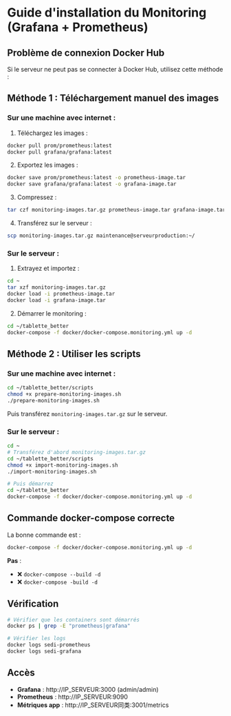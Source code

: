 # Guide d'installation du Monitoring (Grafana + Prometheus)

## Problème de connexion Docker Hub

Si le serveur ne peut pas se connecter à Docker Hub, utilisez cette méthode :

## Méthode 1 : Téléchargement manuel des images

### Sur une machine avec internet :

1. Téléchargez les images :
```bash
docker pull prom/prometheus:latest
docker pull grafana/grafana:latest
```

2. Exportez les images :
```bash
docker save prom/prometheus:latest -o prometheus-image.tar
docker save grafana/grafana:latest -o grafana-image.tar
```

3. Compressez :
```bash
tar czf monitoring-images.tar.gz prometheus-image.tar grafana-image.tar
```

4. Transférez sur le serveur :
```bash
scp monitoring-images.tar.gz maintenance@serveurproduction:~/
```

### Sur le serveur :

1. Extrayez et importez :
```bash
cd ~
tar xzf monitoring-images.tar.gz
docker load -i prometheus-image.tar
docker load -i grafana-image.tar
```

2. Démarrer le monitoring :
```bash
cd ~/tablette_better
docker-compose -f docker/docker-compose.monitoring.yml up -d
```

## Méthode 2 : Utiliser les scripts

### Sur une machine avec internet :

```bash
cd ~/tablette_better/scripts
chmod +x prepare-monitoring-images.sh
./prepare-monitoring-images.sh
```

Puis transférez `monitoring-images.tar.gz` sur le serveur.

### Sur le serveur :

```bash
cd ~
# Transférez d'abord monitoring-images.tar.gz
cd ~/tablette_better/scripts
chmod +x import-monitoring-images.sh
./import-monitoring-images.sh

# Puis démarrez
cd ~/tablette_better
docker-compose -f docker/docker-compose.monitoring.yml up -d
```

## Commande docker-compose correcte

La bonne commande est :
```bash
docker-compose -f docker/docker-compose.monitoring.yml up -d
```

**Pas** :
- ❌ `docker-compose --build -d`
- ❌ `docker-compose -build -d`

## Vérification

```bash
# Vérifier que les containers sont démarrés
docker ps | grep -E "prometheus|grafana"

# Vérifier les logs
docker logs sedi-prometheus
docker logs sedi-grafana
```

## Accès

- **Grafana** : http://IP_SERVEUR:3000 (admin/admin)
- **Prometheus** : http://IP_SERVEUR:9090
- **Métriques app** : http://IP_SERVEUR同类:3001/metrics
